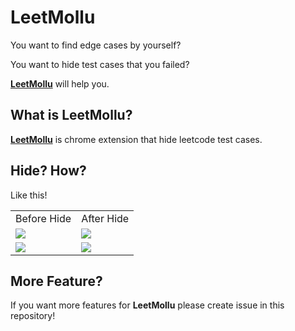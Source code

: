# LeetMollu

You want to find edge cases by yourself?

You want to hide test cases that you failed?

**[LeetMollu](https://chrome.google.com/webstore/detail/leetmollu/oimigfkfcpchkdbijmcielkedghndebf/related?hl=ko&authuser=0)** will help you.

## What is LeetMollu?

**[LeetMollu](https://chrome.google.com/webstore/detail/leetmollu/oimigfkfcpchkdbijmcielkedghndebf/related?hl=ko&authuser=0)** is chrome extension that hide leetcode test cases.

## Hide? How?

Like this!

<table>
  <tr>
    <td>Before Hide</td>
    <td>After Hide</td>
  </tr>
  <tr>
    <td><img src="https://user-images.githubusercontent.com/81283634/214048031-aca61edc-a8e9-4d79-a859-7fd745f757db.png"/></td>
    <td><img src="https://user-images.githubusercontent.com/81283634/214048252-7440b623-263a-43a7-8994-7ce01501b8f7.png"/></td>
  </tr>
  <tr>
    <td><img src="https://user-images.githubusercontent.com/81283634/214048907-d83fe9bb-7b22-4704-a9df-a13971d8442a.png"/></td>
    <td><img src="https://user-images.githubusercontent.com/81283634/214049052-5bc56426-3311-41f6-b8ec-4253839b063f.png"/></td>
  </tr>
</table>

## More Feature?

If you want more features for **LeetMollu** please create issue in this repository!
